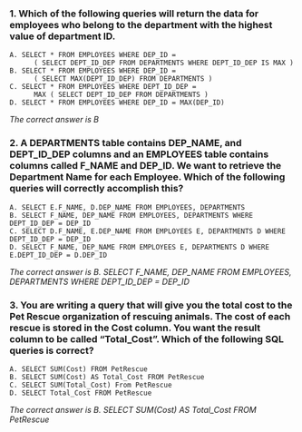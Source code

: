 ### 1. Which of the following queries will return the data for employees who belong to the department with the highest value of department ID.
    A. SELECT * FROM EMPLOYEES WHERE DEP_ID = 
          ( SELECT DEPT_ID_DEP FROM DEPARTMENTS WHERE DEPT_ID_DEP IS MAX )
    B. SELECT * FROM EMPLOYEES WHERE DEP_ID = 
          ( SELECT MAX(DEPT_ID_DEP) FROM DEPARTMENTS ) 
    C. SELECT * FROM EMPLOYEES WHERE DEPT_ID_DEP = 
          MAX ( SELECT DEPT_ID_DEP FROM DEPARTMENTS )
    D. SELECT * FROM EMPLOYEES WHERE DEP_ID = MAX(DEP_ID) 

_The correct answer is B_
### 2. A DEPARTMENTS table contains DEP_NAME, and DEPT_ID_DEP columns and an EMPLOYEES table contains columns called F_NAME and DEP_ID. We want to retrieve the Department Name for each Employee. Which of the following queries will correctly accomplish this?
    A. SELECT E.F_NAME, D.DEP_NAME FROM EMPLOYEES, DEPARTMENTS
    B. SELECT F_NAME, DEP_NAME FROM EMPLOYEES, DEPARTMENTS WHERE DEPT_ID_DEP = DEP_ID
    C. SELECT D.F_NAME, E.DEP_NAME FROM EMPLOYEES E, DEPARTMENTS D WHERE DEPT_ID_DEP = DEP_ID
    D. SELECT F_NAME, DEP_NAME FROM EMPLOYEES E, DEPARTMENTS D WHERE E.DEPT_ID_DEP = D.DEP_ID

_The correct answer is B. SELECT F_NAME, DEP_NAME FROM EMPLOYEES, DEPARTMENTS WHERE DEPT_ID_DEP = DEP_ID_
### 3. You are writing a query that will give you the total cost to the Pet Rescue organization of rescuing animals. The cost of each rescue is stored in the Cost column. You want the result column to be called “Total_Cost”. Which of the following SQL queries is correct?
    A. SELECT SUM(Cost) FROM PetRescue
    B. SELECT SUM(Cost) AS Total_Cost FROM PetRescue
    C. SELECT SUM(Total_Cost) From PetRescue
    D. SELECT Total_Cost FROM PetRescue

_The correct answer is B. SELECT SUM(Cost) AS Total_Cost FROM PetRescue_
